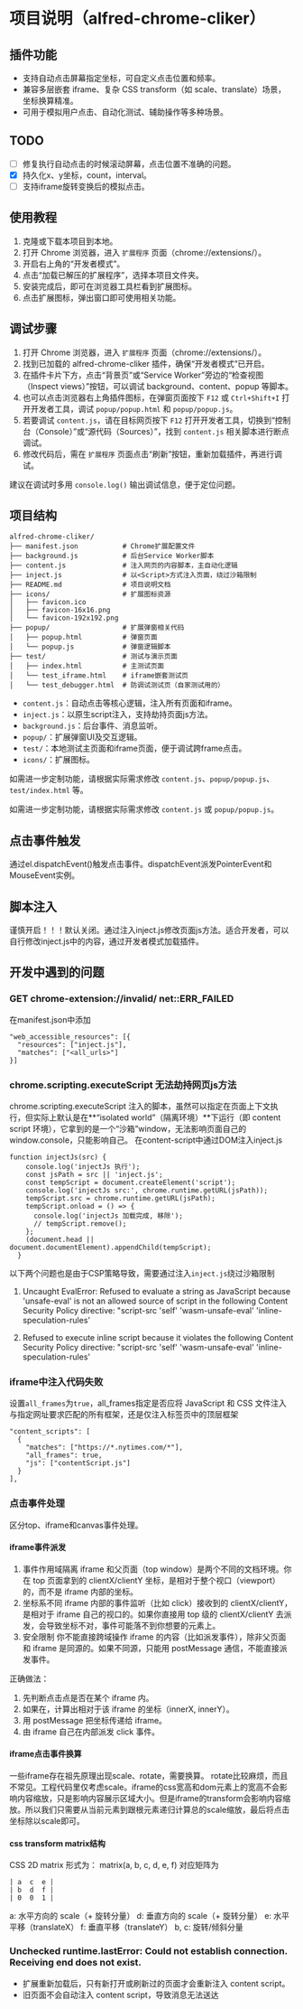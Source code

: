 # 项目说明（alfred-chrome-cliker）

## 插件功能
- 支持自动点击屏幕指定坐标，可自定义点击位置和频率。
- 兼容多层嵌套 iframe、复杂 CSS transform（如 scale、translate）场景，坐标换算精准。
- 可用于模拟用户点击、自动化测试、辅助操作等多种场景。

## TODO
- [ ] 修复执行自动点击的时候滚动屏幕，点击位置不准确的问题。
- [x] 持久化x、y坐标，count，interval。
- [ ] 支持iframe旋转变换后的模拟点击。
  
## 使用教程

1. 克隆或下载本项目到本地。
2. 打开 Chrome 浏览器，进入 `扩展程序` 页面（chrome://extensions/）。
3. 开启右上角的“开发者模式”。
4. 点击“加载已解压的扩展程序”，选择本项目文件夹。
5. 安装完成后，即可在浏览器工具栏看到扩展图标。
6. 点击扩展图标，弹出窗口即可使用相关功能。

## 调试步骤

1. 打开 Chrome 浏览器，进入 `扩展程序` 页面（chrome://extensions/）。
2. 找到已加载的 alfred-chrome-cliker 插件，确保“开发者模式”已开启。
3. 在插件卡片下方，点击“背景页”或“Service Worker”旁边的“检查视图（Inspect views）”按钮，可以调试 background、content、popup 等脚本。
4. 也可以点击浏览器右上角插件图标，在弹窗页面按下 `F12` 或 `Ctrl+Shift+I` 打开开发者工具，调试 `popup/popup.html` 和 `popup/popup.js`。
5. 若要调试 `content.js`，请在目标网页按下 `F12` 打开开发者工具，切换到“控制台（Console）”或“源代码（Sources）”，找到 `content.js` 相关脚本进行断点调试。
6. 修改代码后，需在 `扩展程序` 页面点击“刷新”按钮，重新加载插件，再进行调试。

建议在调试时多用 `console.log()` 输出调试信息，便于定位问题。

## 项目结构

```
alfred-chrome-cliker/
├── manifest.json           # Chrome扩展配置文件
├── background.js           # 后台Service Worker脚本
├── content.js              # 注入网页的内容脚本，主自动化逻辑
├── inject.js               # 以<Script>方式注入页面，绕过沙箱限制
├── README.md               # 项目说明文档
├── icons/                  # 扩展图标资源
│   ├── favicon.ico
│   ├── favicon-16x16.png
│   └── favicon-192x192.png
├── popup/                  # 扩展弹窗相关代码
│   ├── popup.html          # 弹窗页面
│   └── popup.js            # 弹窗逻辑脚本
├── test/                   # 测试与演示页面
│   ├── index.html          # 主测试页面
│   └── test_iframe.html    # iframe嵌套测试页
│   └── test_debugger.html  # 防调试测试页（自家测试用的）
```

- `content.js`：自动点击等核心逻辑，注入所有页面和iframe。
- `inject.js`：以原生script注入，支持劫持页面js方法。
- `background.js`：后台事件、消息监听。
- `popup/`：扩展弹窗UI及交互逻辑。
- `test/`：本地测试主页面和iframe页面，便于调试跨frame点击。
- `icons/`：扩展图标。

如需进一步定制功能，请根据实际需求修改 `content.js`、`popup/popup.js`、`test/index.html` 等。

如需进一步定制功能，请根据实际需求修改 `content.js` 或 `popup/popup.js`。

## 点击事件触发
通过el.dispatchEvent()触发点击事件。dispatchEvent派发PointerEvent和MouseEvent实例。

## 脚本注入
谨慎开启！！！默认关闭。通过注入inject.js修改页面js方法。适合开发者，可以自行修改inject.js中的内容，通过开发者模式加载插件。


## 开发中遇到的问题
### GET chrome-extension://invalid/ net::ERR_FAILED
在manifest.json中添加
```
"web_accessible_resources": [{
  "resources": ["inject.js"],
  "matches": ["<all_urls>"]
}]
```

### chrome.scripting.executeScript 无法劫持网页js方法
chrome.scripting.executeScript 注入的脚本，虽然可以指定在页面上下文执行，但实际上默认是在**“isolated world”（隔离环境）**下运行（即 content script 环境），它拿到的是一个“沙箱”window，无法影响页面自己的 window.console，只能影响自己。
在content-script中通过DOM注入inject.js
```
function injectJs(src) {
    console.log('injectJs 执行');
    const jsPath = src || 'inject.js';
    const tempScript = document.createElement('script');
    console.log('injectJs src:', chrome.runtime.getURL(jsPath));
    tempScript.src = chrome.runtime.getURL(jsPath);
    tempScript.onload = () => {
      console.log('injectJs 加载完成, 移除');
      // tempScript.remove();
    };
    (document.head || document.documentElement).appendChild(tempScript);
  }
```
以下两个问题也是由于CSP策略导致，需要通过注入`inject.js`绕过沙箱限制
1. Uncaught EvalError: Refused to evaluate a string as JavaScript because 'unsafe-eval' is not an allowed source of script in the following Content Security Policy directive: "script-src 'self' 'wasm-unsafe-eval' 'inline-speculation-rules' 

2. Refused to execute inline script because it violates the following Content Security Policy directive: "script-src 'self' 'wasm-unsafe-eval' 'inline-speculation-rules' 

### iframe中注入代码失败
设置`all_frames`为`true`，all_frames指定是否应将 JavaScript 和 CSS 文件注入与指定网址要求匹配的所有框架，还是仅注入标签页中的顶层框架
```
"content_scripts": [
  {
    "matches": ["https://*.nytimes.com/*"],
    "all_frames": true,
    "js": ["contentScript.js"]
  }
],
```

### 点击事件处理
区分top、iframe和canvas事件处理。
#### iframe事件派发
1. 事件作用域隔离
iframe 和父页面（top window）是两个不同的文档环境。你在 top 页面拿到的 clientX/clientY 坐标，是相对于整个视口（viewport）的，而不是 iframe 内部的坐标。
2. 坐标系不同
iframe 内部的事件监听（比如 click）接收到的 clientX/clientY，是相对于 iframe 自己的视口的。如果你直接用 top 级的 clientX/clientY 去派发，会导致坐标不对，事件可能落不到你想要的元素上。
3. 安全限制
你不能直接跨域操作 iframe 的内容（比如派发事件），除非父页面和 iframe 是同源的。如果不同源，只能用 postMessage 通信，不能直接派发事件。

正确做法：
1. 先判断点击点是否在某个 iframe 内。
2. 如果在，计算出相对于该 iframe 的坐标（innerX, innerY）。
3. 用 postMessage 把坐标传递给 iframe。
4. 由 iframe 自己在内部派发 click 事件。


#### iframe点击事件换算
一些iframe存在祖先原理出现scale、rotate，需要换算。
rotate比较麻烦，而且不常见。工程代码里仅考虑scale。iframe的css宽高和dom元素上的宽高不会影响内容缩放，只是影响内容展示区域大小。但是iframe的transform会影响内容缩放。所以我们只需要从当前元素到跟根元素递归计算总的scale缩放，最后将点击坐标除以scale即可。

#### css transform matrix结构
CSS 2D matrix 形式为：
matrix(a, b, c, d, e, f)
对应矩阵为
```
| a  c  e |
| b  d  f |
| 0  0  1 |
```
a: 水平方向的 scale（+ 旋转分量）
d: 垂直方向的 scale（+ 旋转分量）
e: 水平平移（translateX）
f: 垂直平移（translateY）
b, c: 旋转/倾斜分量

### Unchecked runtime.lastError: Could not establish connection. Receiving end does not exist.
- 扩展重新加载后，只有新打开或刷新过的页面才会重新注入 content script。
- 旧页面不会自动注入 content script，导致消息无法送达
